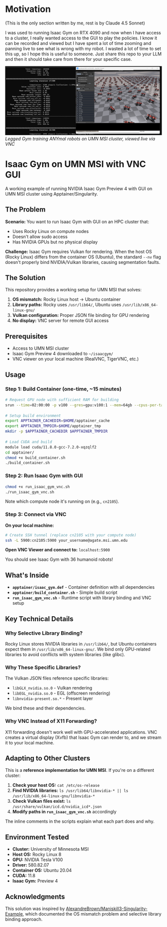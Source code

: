 # Motivation

(This is the only section written by me, rest is by Claude 4.5 Sonnet)

I was used to running Isaac Gym on RTX 4090 and now when I have access to a cluster, I really wanted access to the GUI to play the policies. I know it can be recorded and viewed but I have spent a lot of time zooming and panning live to see what is wrong with my robot. I wasted a lot of time to set this up, so I hope this is useful to someone. Just share this repo to your LLM and then it should take care from there for your specific case.

![Legged Gym training ANYmal with live GUI via VNC](images/legged_gym_vnc.png)
*Legged Gym training ANYmal robots on UMN MSI cluster, viewed live via VNC*

# Isaac Gym on UMN MSI with VNC GUI

A working example of running NVIDIA Isaac Gym Preview 4 with GUI on UMN MSI cluster using Apptainer/Singularity.

## The Problem

**Scenario:** You want to run Isaac Gym with GUI on an HPC cluster that:
- Uses Rocky Linux on compute nodes
- Doesn't allow sudo access
- Has NVIDIA GPUs but no physical display

**Challenge:** Isaac Gym requires Vulkan for rendering. When the host OS (Rocky Linux) differs from the container OS (Ubuntu), the standard `--nv` flag doesn't properly bind NVIDIA/Vulkan libraries, causing segmentation faults.

## The Solution

This repository provides a working setup for UMN MSI that solves:
1. **OS mismatch:** Rocky Linux host → Ubuntu container
2. **Library paths:** Rocky uses `/usr/lib64/`, Ubuntu uses `/usr/lib/x86_64-linux-gnu/`
3. **Vulkan configuration:** Proper JSON file binding for GPU rendering
4. **No display:** VNC server for remote GUI access

## Prerequisites

- Access to UMN MSI cluster
- Isaac Gym Preview 4 downloaded to `~/isaacgym/`
- VNC viewer on your local machine (RealVNC, TigerVNC, etc.)

## Usage

### Step 1: Build Container (one-time, ~15 minutes)
```bash
# Request GPU node with sufficient RAM for building
srun --time=02:00:00 -p v100 --gres=gpu:v100:1 --mem=64gb --cpus-per-task=8 --pty bash

# Setup build environment
export APPTAINER_CACHEDIR=$HOME/apptainer_cache
export APPTAINER_TMPDIR=$HOME/apptainer_tmp
mkdir -p $APPTAINER_CACHEDIR $APPTAINER_TMPDIR

# Load CUDA and build
module load cuda/11.8.0-gcc-7.2.0-xqzqlf2
cd apptainer/
chmod +x build_container.sh
./build_container.sh
```

### Step 2: Run Isaac Gym with GUI
```bash
chmod +x run_isaac_gym_vnc.sh
./run_isaac_gym_vnc.sh
```

Note which compute node it's running on (e.g., `cn2105`).

### Step 3: Connect via VNC

**On your local machine:**
```bash
# Create SSH tunnel (replace cn2105 with your compute node)
ssh -L 5900:cn2105:5900 your_username@agate.msi.umn.edu
```

**Open VNC Viewer and connect to:** `localhost:5900`

You should see Isaac Gym with 36 humanoid robots!

## What's Inside

- **`apptainer/isaac_gym.def`** - Container definition with all dependencies
- **`apptainer/build_container.sh`** - Simple build script
- **`run_isaac_gym_vnc.sh`** - Runtime script with library binding and VNC setup

## Key Technical Details

### Why Selective Library Binding?

Rocky Linux stores NVIDIA libraries in `/usr/lib64/`, but Ubuntu containers expect them in `/usr/lib/x86_64-linux-gnu/`. We bind only GPU-related libraries to avoid conflicts with system libraries (like glibc).

### Why These Specific Libraries?

The Vulkan JSON files reference specific libraries:
- `libGLX_nvidia.so.0` - Vulkan rendering
- `libEGL_nvidia.so.0` - EGL (offscreen rendering)
- `libnvidia-present.so.*` - Present layer

We bind these and their dependencies.

### Why VNC Instead of X11 Forwarding?

X11 forwarding doesn't work well with GPU-accelerated applications. VNC creates a virtual display (Xvfb) that Isaac Gym can render to, and we stream it to your local machine.

## Adapting to Other Clusters

This is a **reference implementation for UMN MSI**. If you're on a different cluster:

1. **Check your host OS:** `cat /etc/os-release`
2. **Find NVIDIA libraries:** `ls /usr/lib64/libnvidia-* || ls /usr/lib/x86_64-linux-gnu/libnvidia-*`
3. **Check Vulkan files exist:** `ls /usr/share/vulkan/icd.d/nvidia_icd*.json`
4. **Modify paths in `run_isaac_gym_vnc.sh`** accordingly

The inline comments in the scripts explain what each part does and why.

## Environment Tested

- **Cluster:** University of Minnesota MSI
- **Host OS:** Rocky Linux 8
- **GPU:** NVIDIA Tesla V100
- **Driver:** 580.82.07
- **Container OS:** Ubuntu 20.04
- **CUDA:** 11.8
- **Isaac Gym:** Preview 4

## Acknowledgments

This solution was inspired by [AlexandreBrown/Maniskill3-Singularity-Example](https://github.com/AlexandreBrown/Maniskill3-Singularity-Example), which documented the OS mismatch problem and selective library binding approach.


